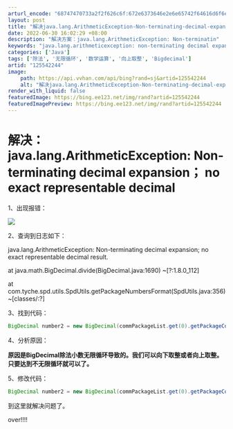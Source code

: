```yaml
---
arturl_encode: "68747470733a2f2f626c6f:672e6373646e2e6e65742f64616d6f6e657269635f67756f2f:61727469636c652f64657461696c732f313235353432323434"
layout: post
title: "解决java.lang.ArithmeticException-Non-terminating-decimal-expansion-no-exact-representable-decimal"
date: 2022-06-30 16:02:29 +08:00
description: "解决方案：java.lang.ArithmeticException: Non-terminatin"
keywords: "java.lang.arithmeticexception: non-terminating decimal expansion; no exact r"
categories: ['Java']
tags: ['除法', '无限循环', '数学运算', '向上取整', 'Bigdecimal']
artid: "125542244"
image:
    path: https://api.vvhan.com/api/bing?rand=sj&artid=125542244
    alt: "解决java.lang.ArithmeticException-Non-terminating-decimal-expansion-no-exact-representable-decimal"
render_with_liquid: false
featuredImage: https://bing.ee123.net/img/rand?artid=125542244
featuredImagePreview: https://bing.ee123.net/img/rand?artid=125542244
---
```


# 解决：java.lang.ArithmeticException: Non-terminating decimal expansion； no exact representable decimal

1、出现报错：

![](https://i-blog.csdnimg.cn/blog_migrate/197bfc97f23522e3853dd9190dbd9db6.png)

2、查询到日志如下：

java.lang.ArithmeticException: Non-terminating decimal expansion; no exact representable decimal result.
  
at java.math.BigDecimal.divide(BigDecimal.java:1690) ~[?:1.8.0\_112]
  
at com.tyche.spd.utils.SpdUtils.getPackageNumbersFormat(SpdUtils.java:356) ~[classes/:?]

3、找到代码：

```java
BigDecimal number2 = new BigDecimal(commPackageList.get(0).getPackageConversionCoefficient()).divide(new BigDecimal(commPackageList.get(1).getPackageConversionCoefficient()));
```

4、分析原因：

**原因是BigDecimal除法小数无限循环导致的。我们可以向下取整或者向上取整。只要达到不无限循环就可以了。**

5、修改代码：

```java
BigDecimal number2 = new BigDecimal(commPackageList.get(0).getPackageConversionCoefficient()).divide(new BigDecimal(commPackageList.get(1).getPackageConversionCoefficient()), 0, BigDecimal.ROUND_HALF_UP);
```

到这里就解决问题了。

over!!!!